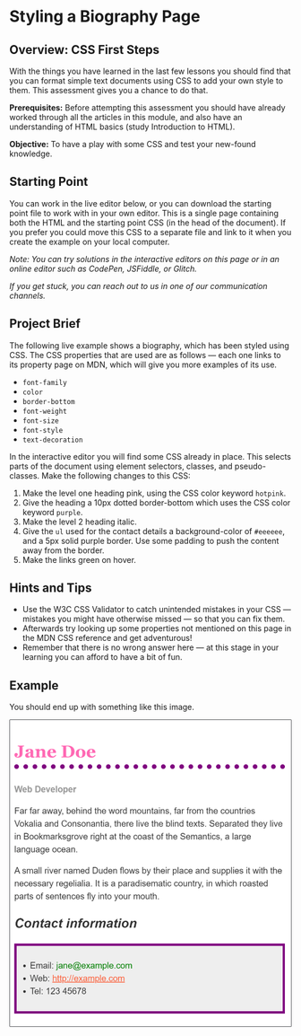 # Styling a Biography Page

## Overview: CSS First Steps

With the things you have learned in the last few lessons you should find that you can format simple text documents using CSS to add your own style to them. This assessment gives you a chance to do that.

**Prerequisites:** Before attempting this assessment you should have already worked through all the articles in this module, and also have an understanding of HTML basics (study Introduction to HTML).

**Objective:** To have a play with some CSS and test your new-found knowledge.

## Starting Point

You can work in the live editor below, or you can download the starting point file to work with in your own editor. This is a single page containing both the HTML and the starting point CSS (in the head of the document). If you prefer you could move this CSS to a separate file and link to it when you create the example on your local computer.

*Note: You can try solutions in the interactive editors on this page or in an online editor such as CodePen, JSFiddle, or Glitch.*

*If you get stuck, you can reach out to us in one of our communication channels.*

## Project Brief

The following live example shows a biography, which has been styled using CSS. The CSS properties that are used are as follows — each one links to its property page on MDN, which will give you more examples of its use.

- `font-family`
- `color`
- `border-bottom`
- `font-weight`
- `font-size`
- `font-style`
- `text-decoration`

In the interactive editor you will find some CSS already in place. This selects parts of the document using element selectors, classes, and pseudo-classes. Make the following changes to this CSS:

1. Make the level one heading pink, using the CSS color keyword `hotpink`.
2. Give the heading a 10px dotted border-bottom which uses the CSS color keyword `purple`.
3. Make the level 2 heading italic.
4. Give the `ul` used for the contact details a background-color of `#eeeeee`, and a 5px solid purple border. Use some padding to push the content away from the border.
5. Make the links green on hover.

## Hints and Tips

- Use the W3C CSS Validator to catch unintended mistakes in your CSS — mistakes you might have otherwise missed — so that you can fix them.
- Afterwards try looking up some properties not mentioned on this page in the MDN CSS reference and get adventurous!
- Remember that there is no wrong answer here — at this stage in your learning you can afford to have a bit of fun.

## Example

You should end up with something like this image.

![Screenshot of how the example should look after completing the assessment](learn-css-basics-assessment.png)
